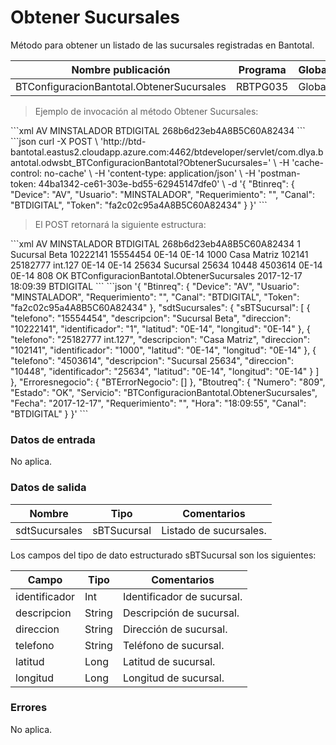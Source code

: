# Obtener Sucursales 

Método para obtener un listado de las sucursales registradas en Bantotal. 

Nombre publicación | Programa | Global/País 
--------- | ----------- | ----------- 
BTConfiguracionBantotal.ObtenerSucursales | RBTPG035 | Global 

> Ejemplo de invocación al método Obtener Sucursales: 

<code-group> 
<code-block title="XML" active> 
```xml 
<soapenv:Envelope xmlns:soapenv="http://schemas.xmlsoap.org/soap/envelope/" xmlns:bts="http://uy.com.dlya.bantotal/BTSOA/"> 
   <soapenv:Header/> 
   <soapenv:Body> 
      <bts:BTConfiguracionBantotal.ObtenerSucursales> 
         <bts:Btinreq> 
            <bts:Device>AV</bts:Device> 
            <bts:Usuario>MINSTALADOR</bts:Usuario> 
            <bts:Requerimiento></bts:Requerimiento> 
            <bts:Canal>BTDIGITAL</bts:Canal> 
            <bts:Token>268b6d23eb4A8B5C60A82434</bts:Token> 
         </bts:Btinreq> 
      </bts:BTConfiguracionBantotal.ObtenerSucursales> 
   </soapenv:Body> 
</soapenv:Envelope> 
``` 
</code-block> 

<code-block title="JSON"> 
```json 
curl -X POST \ 
  'http://btd-bantotal.eastus2.cloudapp.azure.com:4462/btdeveloper/servlet/com.dlya.bantotal.odwsbt_BTConfiguracionBantotal?ObtenerSucursales=' \ 
  -H 'cache-control: no-cache' \ 
  -H 'content-type: application/json' \ 
  -H 'postman-token: 44ba1342-ce61-303e-bd55-62945147dfe0' \ 
  -d '{ 
	"Btinreq": { 
		"Device": "AV", 
		"Usuario": "MINSTALADOR", 
		"Requerimiento": "", 
		"Canal": "BTDIGITAL", 
		"Token": "fa2c02c95a4A8B5C60A82434" 
	} 
}' 
``` 
</code-block> 
</code-group> 

> El POST retornará la siguiente estructura: 

<code-group> 
<code-block title="XML" active> 
```xml 
<SOAP-ENV:Envelope xmlns:SOAP-ENV="http://schemas.xmlsoap.org/soap/envelope/" xmlns:xsd="http://www.w3.org/2001/XMLSchema" xmlns:SOAP-ENC="http://schemas.xmlsoap.org/soap/encoding/" xmlns:xsi="http://www.w3.org/2001/XMLSchema-instance"> 
   <SOAP-ENV:Body> 
      <BTConfiguracionBantotal.ObtenerSucursalesResponse xmlns="http://uy.com.dlya.bantotal/BTSOA/"> 
         <Btinreq> 
            <Device>AV</Device> 
            <Usuario>MINSTALADOR</Usuario> 
            <Requerimiento/> 
            <Canal>BTDIGITAL</Canal> 
            <Token>268b6d23eb4A8B5C60A82434</Token> 
         </Btinreq> 
         <sdtSucursales> 
            <sBTSucursal> 
               <identificador>1</identificador> 
               <descripcion>Sucursal Beta</descripcion> 
               <direccion>10222141</direccion> 
               <telefono>15554454</telefono> 
               <latitud>0E-14</latitud> 
               <longitud>0E-14</longitud> 
            </sBTSucursal> 
            <sBTSucursal> 
               <identificador>1000</identificador> 
               <descripcion>Casa Matriz</descripcion> 
               <direccion>102141</direccion> 
               <telefono>25182777 int.127</telefono> 
               <latitud>0E-14</latitud> 
               <longitud>0E-14</longitud> 
            </sBTSucursal> 
            <sBTSucursal> 
               <identificador>25634</identificador> 
               <descripcion>Sucursal 25634</descripcion> 
               <direccion>10448</direccion> 
               <telefono>4503614</telefono> 
               <latitud>0E-14</latitud> 
               <longitud>0E-14</longitud> 
            </sBTSucursal> 
         </sdtSucursales> 
         <Erroresnegocio></Erroresnegocio> 
         <Btoutreq> 
            <Numero>808</Numero> 
            <Estado>OK</Estado> 
            <Servicio>BTConfiguracionBantotal.ObtenerSucursales</Servicio> 
            <Fecha>2017-12-17</Fecha> 
            <Requerimiento/> 
            <Hora>18:09:39</Hora> 
            <Canal>BTDIGITAL</Canal> 
         </Btoutreq> 
      </BTConfiguracionBantotal.ObtenerSucursalesResponse> 
   </SOAP-ENV:Body> 
</SOAP-ENV:Envelope> 
``` 
</code-block> 

<code-block title="JSON"> 
```json 
'{ 
	"Btinreq": { 
		"Device": "AV", 
		"Usuario": "MINSTALADOR", 
		"Requerimiento": "", 
		"Canal": "BTDIGITAL", 
		"Token": "fa2c02c95a4A8B5C60A82434" 
	}, 
   "sdtSucursales": { 
      "sBTSucursal": [ 
         { 
         "telefono": "15554454", 
         "descripcion": "Sucursal Beta", 
         "direccion": "10222141", 
         "identificador": "1", 
         "latitud": "0E-14", 
         "longitud": "0E-14" 
         }, 
         { 
         "telefono": "25182777 int.127", 
         "descripcion": "Casa Matriz", 
         "direccion": "102141", 
         "identificador": "1000", 
         "latitud": "0E-14", 
         "longitud": "0E-14" 
         }, 
         { 
         "telefono": "4503614", 
         "descripcion": "Sucursal 25634", 
         "direccion": "10448", 
         "identificador": "25634", 
         "latitud": "0E-14", 
         "longitud": "0E-14" 
         } 
      ] 
   }, 
   "Erroresnegocio": { 
      "BTErrorNegocio": [] 
   }, 
   "Btoutreq": { 
      "Numero": "809", 
      "Estado": "OK", 
      "Servicio": "BTConfiguracionBantotal.ObtenerSucursales", 
      "Fecha": "2017-12-17", 
      "Requerimiento": "", 
      "Hora": "18:09:55", 
      "Canal": "BTDIGITAL" 
   } 
}' 
``` 
</code-block> 
</code-group> 

### Datos de entrada 

No aplica. 

### Datos de salida 

Nombre | Tipo | Comentarios 
--------- | ----------- | ----------- 
sdtSucursales | sBTSucursal | Listado de sucursales. 

Los campos del tipo de dato estructurado sBTSucursal son los siguientes: 

Campo | Tipo | Comentarios 
--------- | ----------- | ----------- 
identificador | Int | Identificador de sucursal. 
descripcion | String | Descripción de sucursal. 
direccion | String | Dirección de sucursal. 
telefono | String | Teléfono de sucursal. 
latitud | Long | Latitud de sucursal. 
longitud | Long | Longitud de sucursal. 

### Errores 

No aplica. 

 
